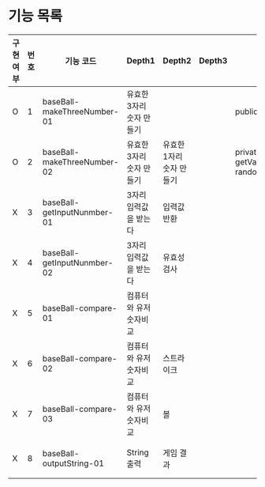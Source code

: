 # 기능 목록


| 구현 여부 | 번호  | 기능 코드                       | Depth1         | Depth2         | Depth3 | method                                                        | 설명                                                                   |
|-------|-----|-----------------------------|----------------|----------------|--------|---------------------------------------------------------------|----------------------------------------------------------------------|
| O     | 1   | baseBall-makeThreeNumber-01 | 유효한 3자리 숫자 만들기 |                |        | public List<Integer> get()                                    | 서로 다른 3자리 숫자를 만들어 list로 반환한다 index 0은 일의 자리                          |
| O     | 2   | baseBall-makeThreeNumber-02 | 유효한 3자리 숫자 만들기 | 유효한 1자리 숫자 만들기 |        | private int getValidateNumber(List<Integer> randomNumberList) | 앞에 숫자와 다른 숫자를 찾아서 반환 한다.                                             |
| X     | 3   | baseBall-getInputNunmber-01 | 3자리 입력값을 받는다   | 입력값 반환         |        |                                                               | 숫자를 받아서 list로 변환하여 반환한다  index 0은 1의자리                               |
| X     | 4   | baseBall-getInputNunmber-02 | 3자리 입력값을 받는다   | 유효성 검사         |        |                                                               | 숫자를 받아서 list로 변환한 것을 유효성검사한다 반환한다 잘못된 값일 경우 IllegalArgumentException |
| X     | 5   | baseBall-compare-01         | 컴퓨터와 유저 숫자비교   |                |        |                                                               | 유저의 수와 컴퓨터 수를 비교하여 스트라이크와 볼의 갯수를 map으로 반환                            |
| X     | 6   | baseBall-compare-02         | 컴퓨터와 유저 숫자비교   | 스트라이크          |        |                                                               | 동일위치 동일숫자일 경우 스트라이크로 취급하며 스트라이크 횟수 반환                                |
| X     | 7   | baseBall-compare-03         | 컴퓨터와 유저 숫자비교   | 볼              |        |                                                               | 동일위치 다른숫자일 경우 볼로 취급하며 볼 횟수 반환                                        |
| X     | 8   | baseBall-outputString-01    | String 출력      | 게임 결과          |        |                                                               | map 으로 저장된 게임 결과를 유저 친화적인 String으로 변환                                |
